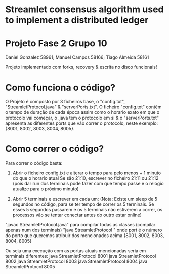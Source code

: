# Streamlet consensus algorithm used to implement a distributed ledger

# Projeto Fase 2 Grupo 10

Daniel Gonzalez 58961; Manuel Campos 58166; Tiago Almeida 58161

Projeto implementado com forks, recovery & escrita no disco funcionais!

# Como funciona o código?

O Projeto é composto por 3 ficheiros base, o "config.txt", "StreamletProtocol.java" & "serverPorts.txt".
O ficheiro "config.txt" contém o tempo de duração de cada época assim como o horario exato em que o protocolo vai começar,
o .java tem o protocolo em si & o "serverPorts.txt" apresenta as diferentes ports que vão correr o protocolo, neste exemplo:
{8001, 8002, 8003, 8004, 8005}.


# Como correr o código?
Para correr o código basta:

1. Abrir o ficheiro config.txt e alterar o tempo para pelo menos + 1 minuto do que o horario atual
   Se são 21:10, escrever no ficheiro 21:11 ou 21:12 (pois dar run dos terminais pode fazer com que tempo passe e o relógio atualize para o próximo minuto)

2. Abrir 5 terminais e escrever em cada um:
   (Nota: Existe um sleep de 5 segundos no código, para se ter tempo de correr os 5 terminais. Se esses 5 segundos passarem e os 5 terminais não estiverem a correr, os processos vão se tentar conectar antes do outro estar online)

"javac StreamletProtocol.java" para compilar todas as classes (compilar apenas num dos terminais)
"java StreamletProtocol <port>" onde port é o número do porto que queremos atribuir dos mencionados acima {8001, 8002, 8003, 8004, 8005}

Ou seja uma execução com as portas atuais mencionadas seria em terminais diferentes:
java StreamletProtocol 8001
java StreamletProtocol 8002
java StreamletProtocol 8003
java StreamletProtocol 8004
java StreamletProtocol 8005
